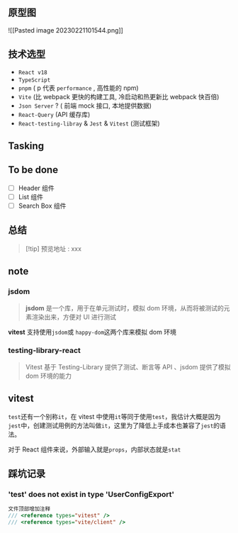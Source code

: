 
## 原型图

![[Pasted image 20230221101544.png]]

## 技术选型

- `React v18` 
- `TypeScript` 
- `pnpm` ( p 代表 `performance` , 高性能的 npm)
- `Vite` (比 webpack 更快的构建工具, 冷启动和热更新比 webpack 快百倍)
- `Json Server` ? ( 前端 mock 接口, 本地提供数据)
- `React-Query` (API 缓存库)
- `React-testing-libray` & `Jest` & `Vitest`  (测试框架)

## Tasking






## To be done

- [ ] Header 组件
- [ ] List 组件 
- [ ] Search Box 组件

## 总结

>[!tip] 预览地址 :  xxx





## note

### jsdom

> **jsdom** 是一个库，用于在单元测试时，模拟 dom 环境，从而将被测试的元素渲染出来，方便对 UI 进行测试

**vitest** 支持使用`jsdom`或 `happy-dom`这两个库来模拟 dom 环境


### testing-library-react

> Vitest 基于 Testing-Library 提供了测试、断言等 API 、jsdom 提供了模拟 dom 环境的能力


## vitest

`test`还有一个别称`it`，在 vitest 中使用`it`等同于使用`test`，我估计大概是因为`jest`中，创建测试用例的方法叫做`it`，这里为了降低上手成本也兼容了`jest`的语法。


对于 React 组件来说，外部输入就是`props`，内部状态就是`stat`




## 踩坑记录

### 'test' does not exist in type 'UserConfigExport'

```ts
文件顶部增加注释
/// <reference types="vitest" />
/// <reference types="vite/client" />
```